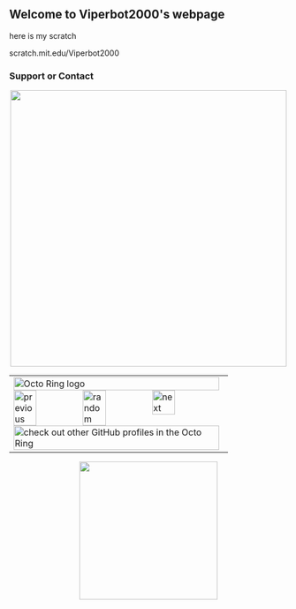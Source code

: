 ## Welcome to Viperbot2000's webpage

here is my scratch

scratch.mit.edu/Viperbot2000


### Support or Contact
<div id="header" align="center">
  <img src="https://64.media.tumblr.com/ee55bdffd2f627d845b098f7512799dc/tumblr_ml5ug7bR5i1qg33uoo2_500.gifv" width="500"/>
</div>

<table><tbody><tr><td><a href="https://octo-ring.com/"><img src="https://octo-ring.com/static/img/widget/top.png" width="99%" alt="Octo Ring logo" align="top"></a><br><a href="https://octo-ring.com/p/viperbot2000/prev"><img src="https://octo-ring.com/static/img/widget/prev.png" width="33%" alt="previous" align="top" title="previous profile"></a><a href="https://octo-ring.com/p/viperbot2000/random"><img src="https://octo-ring.com/static/img/widget/random.png" width="33%" alt="random" align="top" title="random profile"></a><a href="https://octo-ring.com/p/viperbot2000/next"><img src="https://octo-ring.com/static/img/widget/next.png" width="33%" alt="next" align="top" title="next profile"></a><br><a href="https://octo-ring.com/"><img src="https://octo-ring.com/static/img/widget/bottom.png" width="99%" alt="check out other GitHub profiles in the Octo Ring" align="top"></a></td></tr></tbody></table>
<div id="header" align="center">
  <img src="https://github-profile-trophy.vercel.app/?username=Viperbot2000" width="250"/>
</div>

